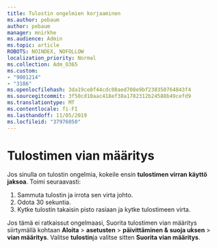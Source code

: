 ```yaml
---
title: Tulostin ongelmien korjaaminen
ms.author: pebaum
author: pebaum
manager: mnirkhe
ms.audience: Admin
ms.topic: article
ROBOTS: NOINDEX, NOFOLLOW
localization_priority: Normal
ms.collection: Adm_O365
ms.custom:
- "9001214"
- "3186"
ms.openlocfilehash: 3da19ce8f44cdc08aed708e9bf238350764843f4
ms.sourcegitcommit: 3f50cd10aac418ef38a1782312b24588b49cefd9
ms.translationtype: MT
ms.contentlocale: fi-FI
ms.lasthandoff: 11/05/2019
ms.locfileid: "37976050"
---
```

# <a name="troubleshoot-your-printer"></a>Tulostimen vian määritys

Jos sinulla on tulostin ongelmia, kokeile ensin **tulostimen virran käyttö jaksoa**. Toimi seuraavasti:

1. Sammuta tulostin ja irrota sen virta johto.
2. Odota 30 sekuntia.
3. Kytke tulostin takaisin pisto rasiaan ja kytke tulostimeen virta.

Jos tämä ei ratkaissut ongelmaasi, Suorita tulostimen vian määritys siirtymällä kohtaan **Aloita** > **asetusten** > **päivittäminen & suoja uksen** > **vian määritys**. Valitse **tulostin**ja valitse sitten **Suorita vian määritys**.